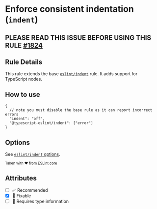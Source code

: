 # Enforce consistent indentation (`indent`)

## PLEASE READ THIS ISSUE BEFORE USING THIS RULE [#1824](https://github.com/typescript-eslint/typescript-eslint/issues/1824)

## Rule Details

This rule extends the base
[`eslint/indent`](https://eslint.org/docs/rules/indent) rule. It adds support
for TypeScript nodes.

## How to use

```jsonc
{
  // note you must disable the base rule as it can report incorrect errors
  "indent": "off",
  "@typescript-eslint/indent": ["error"]
}
```

## Options

See [`eslint/indent` options](https://eslint.org/docs/rules/indent#options).

<sup>Taken with ❤️
[from ESLint core](https://github.com/eslint/eslint/blob/master/docs/rules/indent.md)</sup>

## Attributes

- [ ] ✅ Recommended
- [x] 🔧 Fixable
- [ ] 💭 Requires type information

